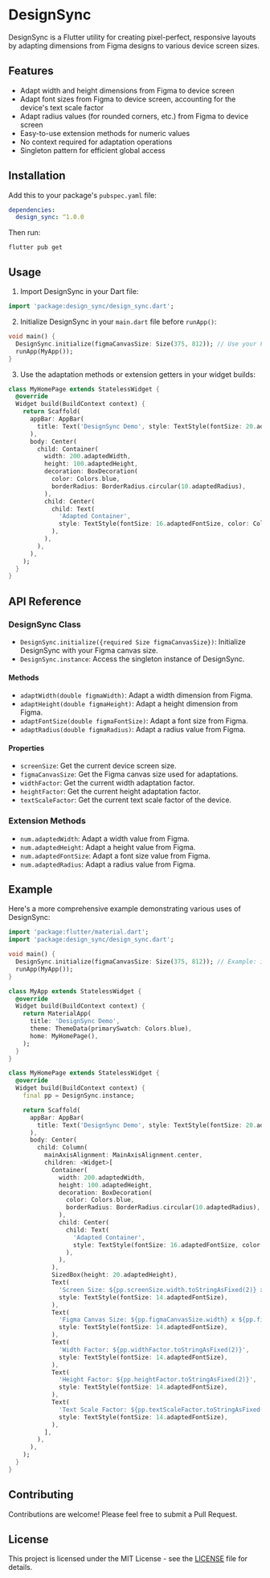 # DesignSync

DesignSync is a Flutter utility for creating pixel-perfect, responsive layouts by adapting dimensions from Figma designs to various device screen sizes.

## Features

- Adapt width and height dimensions from Figma to device screen
- Adapt font sizes from Figma to device screen, accounting for the device's text scale factor
- Adapt radius values (for rounded corners, etc.) from Figma to device screen
- Easy-to-use extension methods for numeric values
- No context required for adaptation operations
- Singleton pattern for efficient global access

## Installation

Add this to your package's `pubspec.yaml` file:

```yaml
dependencies:
  design_sync: ^1.0.0
```

Then run:

```
flutter pub get
```

## Usage

1. Import DesignSync in your Dart file:

```dart
import 'package:design_sync/design_sync.dart';
```

2. Initialize DesignSync in your `main.dart` file before `runApp()`:

```dart
void main() {
  DesignSync.initialize(figmaCanvasSize: Size(375, 812)); // Use your Figma canvas size
  runApp(MyApp());
}
```

3. Use the adaptation methods or extension getters in your widget builds:

```dart
class MyHomePage extends StatelessWidget {
  @override
  Widget build(BuildContext context) {
    return Scaffold(
      appBar: AppBar(
        title: Text('DesignSync Demo', style: TextStyle(fontSize: 20.adaptedFontSize)),
      ),
      body: Center(
        child: Container(
          width: 200.adaptedWidth,
          height: 100.adaptedHeight,
          decoration: BoxDecoration(
            color: Colors.blue,
            borderRadius: BorderRadius.circular(10.adaptedRadius),
          ),
          child: Center(
            child: Text(
              'Adapted Container',
              style: TextStyle(fontSize: 16.adaptedFontSize, color: Colors.white),
            ),
          ),
        ),
      ),
    );
  }
}
```

## API Reference

### DesignSync Class

- `DesignSync.initialize({required Size figmaCanvasSize})`: Initialize DesignSync with your Figma canvas size.
- `DesignSync.instance`: Access the singleton instance of DesignSync.

#### Methods

- `adaptWidth(double figmaWidth)`: Adapt a width dimension from Figma.
- `adaptHeight(double figmaHeight)`: Adapt a height dimension from Figma.
- `adaptFontSize(double figmaFontSize)`: Adapt a font size from Figma.
- `adaptRadius(double figmaRadius)`: Adapt a radius value from Figma.

#### Properties

- `screenSize`: Get the current device screen size.
- `figmaCanvasSize`: Get the Figma canvas size used for adaptations.
- `widthFactor`: Get the current width adaptation factor.
- `heightFactor`: Get the current height adaptation factor.
- `textScaleFactor`: Get the current text scale factor of the device.

### Extension Methods

- `num.adaptedWidth`: Adapt a width value from Figma.
- `num.adaptedHeight`: Adapt a height value from Figma.
- `num.adaptedFontSize`: Adapt a font size value from Figma.
- `num.adaptedRadius`: Adapt a radius value from Figma.

## Example

Here's a more comprehensive example demonstrating various uses of DesignSync:

```dart
import 'package:flutter/material.dart';
import 'package:design_sync/design_sync.dart';

void main() {
  DesignSync.initialize(figmaCanvasSize: Size(375, 812)); // Example: iPhone X dimensions
  runApp(MyApp());
}

class MyApp extends StatelessWidget {
  @override
  Widget build(BuildContext context) {
    return MaterialApp(
      title: 'DesignSync Demo',
      theme: ThemeData(primarySwatch: Colors.blue),
      home: MyHomePage(),
    );
  }
}

class MyHomePage extends StatelessWidget {
  @override
  Widget build(BuildContext context) {
    final pp = DesignSync.instance;

    return Scaffold(
      appBar: AppBar(
        title: Text('DesignSync Demo', style: TextStyle(fontSize: 20.adaptedFontSize)),
      ),
      body: Center(
        child: Column(
          mainAxisAlignment: MainAxisAlignment.center,
          children: <Widget>[
            Container(
              width: 200.adaptedWidth,
              height: 100.adaptedHeight,
              decoration: BoxDecoration(
                color: Colors.blue,
                borderRadius: BorderRadius.circular(10.adaptedRadius),
              ),
              child: Center(
                child: Text(
                  'Adapted Container',
                  style: TextStyle(fontSize: 16.adaptedFontSize, color: Colors.white),
                ),
              ),
            ),
            SizedBox(height: 20.adaptedHeight),
            Text(
              'Screen Size: ${pp.screenSize.width.toStringAsFixed(2)} x ${pp.screenSize.height.toStringAsFixed(2)}',
              style: TextStyle(fontSize: 14.adaptedFontSize),
            ),
            Text(
              'Figma Canvas Size: ${pp.figmaCanvasSize.width} x ${pp.figmaCanvasSize.height}',
              style: TextStyle(fontSize: 14.adaptedFontSize),
            ),
            Text(
              'Width Factor: ${pp.widthFactor.toStringAsFixed(2)}',
              style: TextStyle(fontSize: 14.adaptedFontSize),
            ),
            Text(
              'Height Factor: ${pp.heightFactor.toStringAsFixed(2)}',
              style: TextStyle(fontSize: 14.adaptedFontSize),
            ),
            Text(
              'Text Scale Factor: ${pp.textScaleFactor.toStringAsFixed(2)}',
              style: TextStyle(fontSize: 14.adaptedFontSize),
            ),
          ],
        ),
      ),
    );
  }
}
```

## Contributing

Contributions are welcome! Please feel free to submit a Pull Request.

## License

This project is licensed under the MIT License - see the [LICENSE](LICENSE) file for details.
